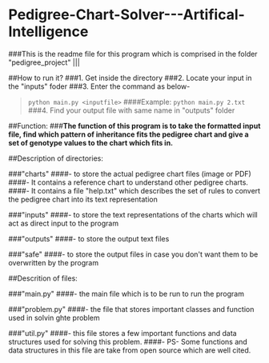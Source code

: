 # Pedigree-Chart-Solver---Artifical-Intelligence

###This is the readme file for this program which is comprised in the folder "pedigree_project" |||


##How to run it?
###1. Get inside the directory
###2. Locate your input in the "inputs" foder
###3. Enter the command as below-
> `python main.py <inputfile>`
####Example:
> `python main.py 2.txt`
###4. Find your output file with same name in "outputs" folder

 
##Function:
###**The function of this program is to take the formatted input file, find which pattern of inheritance fits the pedigree chart and give a set of genotype values to the chart which fits in.**

##Description of directories:

###"charts" 
####- to store the actual pedigree chart files (image or PDF)
####- It contains a reference chart to understand other pedigree charts.
####- It contains a file "help.txt" which describes the set of rules to convert the pedigree chart into its text representation

###"inputs"
####- to store the text representations of the charts which will act as direct input to the program

###"outputs"
####- to store the output text files

###"safe" 
####- to store the output files in case you don't want them to be overwritten by the program

##Descrition of files:

###"main.py"
####- the main file which is to be run to run the program

###"problem.py"
####- the file that stores important classes and function used in solvin ghte problem

###"util.py"
####- this file stores a few important functions and data structures used for solving this problem. 
####- PS- Some functions and data structures in this file are take from open source which are well cited.
